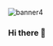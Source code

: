 ![banner4](https://user-images.githubusercontent.com/83934355/151966099-03e651c1-2b43-4730-91b5-4a984dbc2da4.jpg)

### Hi there 👋

<!--
**deepanganth/deepanganth** is a ✨ _special_ ✨ repository because its `README.md` (this file) appears on your GitHub profile.


Here are some ideas to get you started:

- 🔭 I’m currently working on ...
- 🌱 I’m currently learning ...
- 👯 I’m looking to collaborate on ...
- 🤔 I’m looking for help with ...
- 💬 Ask me about ...
- 📫 How to reach me: ...
- 😄 Pronouns: ...
- ⚡ Fun fact: ...
-->
